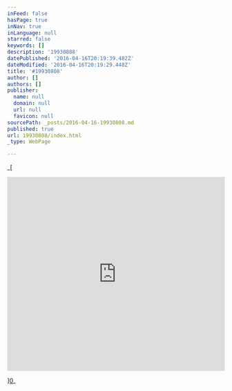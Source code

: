 ```yaml
---
inFeed: false
hasPage: true
inNav: true
inLanguage: null
starred: false
keywords: []
description: '19930808'
datePublished: '2016-04-16T20:19:39.482Z'
dateModified: '2016-04-16T20:19:29.448Z'
title: '#19930808'
author: []
authors: []
publisher:
  name: null
  domain: null
  url: null
  favicon: null
sourcePath: _posts/2016-04-16-19930808.md
published: true
url: 19930808/index.html
_type: WebPage

---
```

_[

<iframe width=" 100%" height="450" scrolling="no" frameborder="no" src="https://w.soundcloud.com/player/?url=https%3A//api.soundcloud.com/playlists/134266181&amp;color=ff5500&amp;auto_play=false&amp;hide_related=false&amp;show_comments=true&amp;show_user=true&amp;show_reposts=false" style="">19930808</iframe>

][0]_

[0]: href
